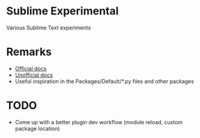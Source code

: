 # Sublime Experimental
Various Sublime Text experiments

# Remarks
- [Official docs](http://www.sublimetext.com/docs/2/)
- [Unofficial docs](http://docs.sublimetext.info/en/latest/reference/reference.html)
- Useful inspiration in the Packages/Default/*.py files and other packages

# TODO
- Come up with a better plugin dev workflow (module reload, custom package location)
